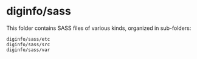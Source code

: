 # diginfo/sass

This folder contains SASS files of various kinds, organized in sub-folders:

    diginfo/sass/etc
    diginfo/sass/src
    diginfo/sass/var

